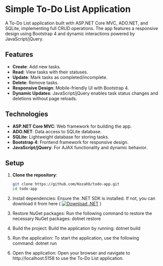 # Simple To-Do List Application

A To-Do List application built with ASP.NET Core MVC, ADO.NET, and SQLite, implementing full CRUD operations. The app features a responsive design using Bootstrap 4 and dynamic interactions powered by JavaScript/jQuery.

## Features

- **Create**: Add new tasks.
- **Read**: View tasks with their statuses.
- **Update**: Mark tasks as completed/incomplete.
- **Delete**: Remove tasks.
- **Responsive Design**: Mobile-friendly UI with Bootstrap 4.
- **Dynamic Updates**: JavaScript/jQuery enables task status changes and deletions without page reloads.

## Technologies

- **ASP.NET Core MVC**: Web framework for building the app.
- **ADO.NET**: Data access to SQLite database.
- **SQLite**: Lightweight database for storing tasks.
- **Bootstrap 4**: Frontend framework for responsive design.
- **JavaScript/jQuery**: For AJAX functionality and dynamic behavior.

## Setup

1. **Clone the repository**:

   ```bash
   git clone https://github.com/Kozahb/todo-app.git
   cd todo-app

2. Install dependencies:
Ensure the .NET SDK is installed. If not, you can download it from here ( [![Download .NET](https://dotnet.microsoft.com/static/images/logos/dotnet-logo.svg)](https://dotnet.microsoft.com/pt-br/download) )

3. Restore NuGet packages:
Run the following command to restore the necessary NuGet packages:
dotnet restore

4. Build the project:
Build the application by running:
dotnet build

5. Run the application:
To start the application, use the following command:
dotnet run

6. Open the application:
Open your browser and navigate to http://localhost:5158 to use the To-Do List application.
